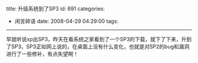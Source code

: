 title: 升级系统到了SP3
id: 691
categories:
  - 闲言碎语
date: 2008-04-29 04:29:00
tags:
---

早就听说xp出SP3，昨天在看系统之家看到了一个SP3的下载，就下了下来，升到了SP3，SP3正如网上说的，在桌面上没有什么变化，也就是对SP2的bug和漏洞进行了一些修补，有点失望啊！